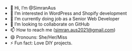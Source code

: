 - 👋 Hi, I’m @SimranAus
- 👀 I’m interested in WordPress and Shopify development
- 🌱 I’m currently doing job as a Senior Web Developer
- 💞️ I’m looking to collaborate on GitHub
- 📫 How to reach me (simran.aus2021@gmail.com)
- 😄 Pronouns: She/Her/Miss
- ⚡ Fun fact: Love DIY projects.

<!---
SimranAus/SimranAus is a ✨ special ✨ repository because its `README.md` (this file) appears on your GitHub profile.
You can click the Preview link to take a look at your changes.
--->

